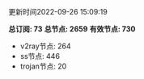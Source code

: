 更新时间2022-09-26 15:09:19

**总订阅: 73**
**总节点: 2659**
**有效节点: 730**
- v2ray节点: 264
- ss节点: 446
- trojan节点: 20
